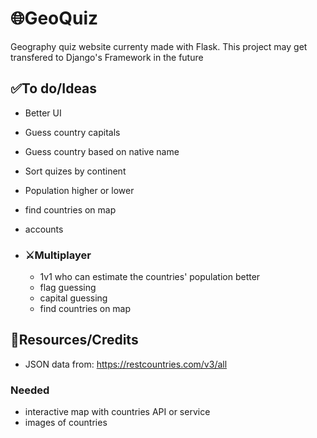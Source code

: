 # 🌐GeoQuiz
Geography quiz website currenty made with Flask. This project may get transfered to Django's Framework in the future

## ✅To do/Ideas
- Better UI
- Guess country capitals
- Guess country based on native name
- Sort quizes by continent
- Population higher or lower
- find countries on map
- accounts

- ### ⚔Multiplayer
  - 1v1 who can estimate the countries' population better
  - flag guessing
  - capital guessing
  - find countries on map

## 📜Resources/Credits
- JSON data from: https://restcountries.com/v3/all

### Needed
  - interactive map with countries API or service
  - images of countries

